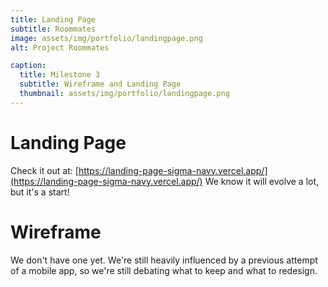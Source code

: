 ```yaml
---
title: Landing Page
subtitle: Roommates
image: assets/img/portfolio/landingpage.png
alt: Project Roommates

caption:
  title: Milestone 3
  subtitle: Wireframe and Landing Page
  thumbnail: assets/img/portfolio/landingpage.png
---
```


# Landing Page
Check it out at: [https://landing-page-sigma-navy.vercel.app/](https://landing-page-sigma-navy.vercel.app/)
We know it will evolve a lot, but it's a start!

# Wireframe
We don't have one yet. We're still heavily influenced by a previous attempt of a mobile app, so we're still debating what to keep and what to redesign.